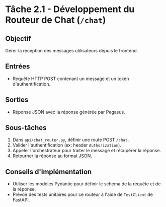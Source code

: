 # Tâche 2.1 - Développement du Routeur de Chat (`/chat`)

## Objectif
Gérer la réception des messages utilisateurs depuis le frontend.

## Entrées
- Requête HTTP POST contenant un message et un token d'authentification.

## Sorties
- Réponse JSON avec la réponse générée par Pegasus.

## Sous-tâches
1. Dans `api/chat_router.py`, définir une route POST `/chat`.
2. Valider l'authentification (ex: header `Authorization`).
3. Appeler l'orchestrateur pour traiter le message et récupérer la réponse.
4. Retourner la réponse au format JSON.

## Conseils d'implémentation
- Utiliser les modèles Pydantic pour définir le schéma de la requête et de la réponse.
- Prévoir des tests unitaires pour ce routeur à l'aide de `TestClient` de FastAPI.
